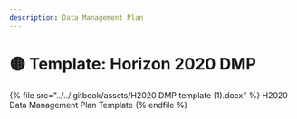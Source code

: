 ```yaml
---
description: Data Management Plan
---
```


# 🟡 Template: Horizon 2020 DMP&#x20;

{% file src="../../.gitbook/assets/H2020 DMP template (1).docx" %}
H2020 Data Management Plan Template
{% endfile %}
